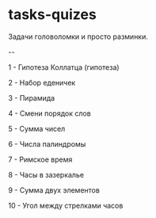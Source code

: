 # tasks-quizes
Задачи головоломки и просто разминки.


--


1 - Гипотеза Коллатца (гипотеза)

2 - Набор еденичек

3 - Пирамида

4 - Смени порядок слов

5 - Сумма чисел

6 - Числа палиндромы

7 - Римское время

8 - Часы в зазеркалье

9 - Сумма двух элементов

10 - Угол между стрелками часов

